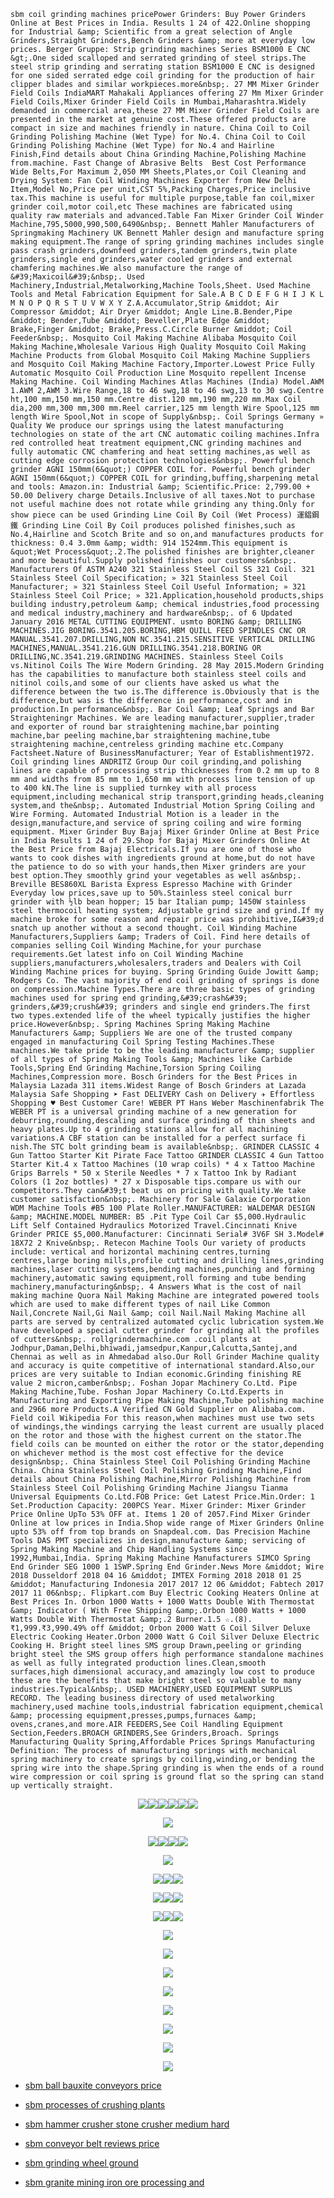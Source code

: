
```
sbm coil grinding machines pricePower Grinders: Buy Power Grinders Online at Best Prices in India. Results 1 24 of 422.Online shopping for Industrial &amp; Scientific from a great selection of Angle Grinders,Straight Grinders,Bench Grinders &amp; more at everyday low prices. Berger Gruppe: Strip grinding machines Series BSM1000 E CNC &gt;.One sided scalloped and serrated grinding of steel strips.The steel strip grinding and serrating station BSM1000 E CNC is designed for one sided serrated edge coil grinding for the production of hair clipper blades and similar workpieces.more&nbsp;. 27 MM Mixer Grinder Field Coils IndiaMART Mahakali Appliances offering 27 Mm Mixer Grinder Field Coils,Mixer Grinder Field Coils in Mumbai,Maharashtra.Widely demanded in commercial area,these 27 MM Mixer Grinder Field Coils are presented in the market at genuine cost.These offered products are compact in size and machines friendly in nature. China Coil to Coil Grinding Polishing Machine (Wet Type) for No.4. China Coil to Coil Grinding Polishing Machine (Wet Type) for No.4 and Hairline Finish,Find details about China Grinding Machine,Polishing Machine from.machine. Fast Change of Abrasive Belts  Best Cost Performance  Wide Belts,For Maximum 2,050 MM Sheets,Plates,or Coil Cleaning and Drying System: Fan Coil Winding Machines Exporter from New Delhi Item,Model No,Price per unit,CST 5%,Packing Charges,Price inclusive tax.This machine is useful for multiple purpose,table fan coil,mixer grinder coil,motor coil,etc These machines are fabricated using quality raw materials and advanced.Table Fan Mixer Grinder Coil Winder Machine,795,5000,990,500,6490&nbsp;. Bennett Mahler Manufacturers of Springmaking Machinery UK Bennett Mahler design and manufacture spring making equipment.The range of spring grinding machines includes single pass crash grinders,downfeed grinders,tandem grinders,twin plate grinders,single end grinders,water cooled grinders and external chamfering machines.We also manufacture the range of &#39;Maxicoil&#39;&nbsp;. Used Machinery,Industrial,Metalworking,Machine Tools,Sheet. Used Machine Tools and Metal Fabrication Equipment for Sale.A B C D E F G H I J K L M N O P Q R S T U V W X Y Z.A.Accumulator,Strip &middot; Air Compressor &middot; Air Dryer &middot; Angle Line.B.Bender,Pipe &middot; Bender,Tube &middot; Beveller,Plate Edge &middot; Brake,Finger &middot; Brake,Press.C.Circle Burner &middot; Coil Feeder&nbsp;. Mosquito Coil Making Machine Alibaba Mosquito Coil Making Machine,Wholesale Various High Quality Mosquito Coil Making Machine Products from Global Mosquito Coil Making Machine Suppliers and Mosquito Coil Making Machine Factory,Importer.Lowest Price Fully Automatic Mosquito Coil Production Line Mosquito repellent Incense Making Machine. Coil Winding Machines Atlas Machines (India) Model.AWM 1.AWM 2,AWM 3.Wire Range,18 to 46 swg,18 to 46 swg,13 to 30 swg.Centre ht,100 mm,150 mm,150 mm.Centre dist.120 mm,190 mm,220 mm.Max Coil dia,200 mm,300 mm,300 mm.Reel carrier,125 mm length Wire Spool,125 mm length Wire Spool,Not in scope of Supply&nbsp;. Coil Springs Germany » Quality We produce our springs using the latest manufacturing technologies on state of the art CNC automatic coiling machines.Infra red controlled heat treatment equipment,CNC grinding machines and fully automatic CNC chamfering and heat setting machines,as well as cutting edge corrosion protection technologies&nbsp;. Powerful bench grinder AGNI 150mm(6&quot;) COPPER COIL for. Powerful bench grinder AGNI 150mm(6&quot;) COPPER COIL for grinding,buffing,sharpening metal and tools: Amazon.in: Industrial &amp; Scientific.Price: 2,799.00 + 50.00 Delivery charge Details.Inclusive of all taxes.Not to purchase not useful machine does not rotate while grinding any thing.Only for show piece can be used Grinding Line Coil By Coil (Wet Process) 運錩鋼鐵 Grinding Line Coil By Coil produces polished finishes,such as No.4,Hairline and Scotch Brite and so on,and manufactures products for thickness: 0.4 3.0mm &amp; width: 914 1524mm.This equipment is &quot;Wet Process&quot;.2.The polished finishes are brighter,cleaner and more beautiful.Supply polished finishes our customers&nbsp;. Manufacturers Of ASTM A240 321 Stainless Steel Coil SS 321 Coil. 321 Stainless Steel Coil Specification; » 321 Stainless Steel Coil Manufacturer; » 321 Stainless Steel Coil Useful Information; » 321 Stainless Steel Coil Price; » 321.Application,household products,ships building industry,petroleum &amp; chemical industries,food processing and medical industry,machinery and hardware&nbsp;. of 6 Updated January 2016 METAL CUTTING EQUIPMENT. usmto BORING &amp; DRILLING MACHINES.JIG BORING.3541.205.BORING,HBM QUILL FEED SPINDLES CNC OR MANUAL.3541.207.DRILLING,NON NC.3541.215.SENSITIVE VERTICAL DRILLING MACHINES,MANUAL.3541.216.GUN DRILLING.3541.218.BORING OR DRILLING,NC.3541.219.GRINDING MACHINES. Stainless Steel Coils vs.Nitinol Coils The Wire Modern Grinding. 28 May 2015.Modern Grinding has the capabilities to manufacture both stainless steel coils and nitinol coils,and some of our clients have asked us what the difference between the two is.The difference is.Obviously that is the difference,but was is the difference in performance,cost and in production.In performance&nbsp;. Bar Coil &amp; Leaf Springs and Bar Straighteningr Machines. We are leading manufacturer,supplier,trader and exporter of round bar straightening machine,bar pointing machine,bar peeling machine,bar straightening machine,tube straightening machine,centreless grinding machine etc.Company Factsheet.Nature of BusinessManufacturer; Year of Establishment1972. Coil grinding lines ANDRITZ Group Our coil grinding,and polishing lines are capable of processing strip thicknesses from 0.2 mm up to 8 mm and widths from 85 mm to 1,650 mm with process line tension of up to 400 kN.The line is supplied turnkey with all process equipment,including mechanical strip transport,grinding heads,cleaning system,and the&nbsp;. Automated Industrial Motion Spring Coiling and Wire Forming. Automated Industrial Motion is a leader in the design,manufacture,and service of spring coiling and wire forming equipment. Mixer Grinder Buy Bajaj Mixer Grinder Online at Best Price in India Results 1 24 of 29.Shop for Bajaj Mixer Grinders Online At the Best Price from Bajaj Electricals.If you are one of those who wants to cook dishes with ingredients ground at home,but do not have the patience to do so with your hands,then Mixer grinders are your best option.They smoothly grind your vegetables as well as&nbsp;. Breville BES860XL Barista Express Espresso Machine with Grinder Everyday low prices,save up to 50%.Stainless steel conical burr grinder with ½lb bean hopper; 15 bar Italian pump; 1450W stainless steel thermocoil heating system; Adjustable grind size and grind.If my machine broke for some reason and repair price was prohibitive,I&#39;d snatch up another without a second thought. Coil Winding Machine Manufacturers,Suppliers &amp; Traders of Coil. Find here details of companies selling Coil Winding Machine,for your purchase requirements.Get latest info on Coil Winding Machine suppliers,manufacturers,wholesalers,traders and Dealers with Coil Winding Machine prices for buying. Spring Grinding Guide Jowitt &amp; Rodgers Co. The vast majority of end coil grinding of springs is done on compression.Machine Types.There are three basic types of grinding machines used for spring end grinding,&#39;crash&#39; grinders,&#39;crush&#39; grinders and single end grinders.The first two types.extended life of the wheel typically justifies the higher price.However&nbsp;. Spring Machines Spring Making Machine Manufacturers &amp; Suppliers We are one of the trusted company engaged in manufacturing Coil Spring Testing Machines.These machines.We take pride to be the leading manufacturer &amp; supplier of all types of Spring Making Tools &amp; Machines like Carbide Tools,Spring End Grinding Machine,Torsion Spring Coiling Machines,Compression more. Bosch Grinders for the Best Prices in Malaysia Lazada 311 items.Widest Range of Bosch Grinders at Lazada Malaysia Safe Shopping ➤ Fast DELIVERY Cash on Delivery ✈ Effortless Shopping ♥ Best Customer Care! WEBER PT Hans Weber Maschinenfabrik The WEBER PT is a universal grinding machine of a new generation for deburring,rounding,descaling and surface grinding of thin sheets and heavy plates.Up to 4 grinding stations allow for all machining variations.A CBF station can be installed for a perfect surface fi nish.The STC bolt grinding beam is available&nbsp;. GRINDER CLASSIC 4 Gun Tattoo Starter Kit Pirate Face Tattoo GRINDER CLASSIC 4 Gun Tattoo Starter Kit.4 x Tattoo Machines (10 wrap coils) * 4 x Tattoo Machine Grips Barrels * 50 x Sterile Needles * 7 x Tattoo Ink by Radiant Colors (1 2oz bottles) * 27 x Disposable tips.compare us with our competitors.They can&#39;t beat us on pricing with quality.We take customer satisfaction&nbsp;. Machinery for Sale Galaxie Corporation WDM Machine Tools #B5 100 Plate Roller.MANUFACTURER: WALDEMAR DESIGN &amp; MACHINE.MODEL NUMBER: B5 .Pit Type Coil Car $5,000.Hydraulic Lift Self Contained Hydraulics Motorized Travel.Cincinnati Knive Grinder PRICE $5,000.Manufacturer: Cincinnati Serial# 3V6F SH 3.Model# 18X72 2 Knive&nbsp;. Retecon Machine Tools Our variety of products include: vertical and horizontal machining centres,turning centres,large boring mills,profile cutting and drilling lines,grinding machines,laser cutting systems,bending machines,punching and forming machinery,automatic sawing equipment,roll forming and tube bending machinery,manufacturing&nbsp;. 4 Answers What is the cost of nail making machine Quora Nail Making Machine are integrated powered tools which are used to make different types of nail Like Common Nail,Concrete Nail,Gi Nail &amp; coil Nail.Nail Making Machine all parts are served by centralized automated cyclic lubrication system.We have developed a special cutter grinder for grinding all the profiles of cutters&nbsp;. rollgrindermachine.com .coil plants at Jodhpur,Daman,Delhi,bhiwadi,jamsedpur,Kanpur,Calcutta,Santej,and Chennai as well as in Ahmedabad also.Our Roll Grinder Machine quality and accuracy is quite competitive of international standard.Also,our prices are very suitable to Indian economic.Grinding finishing RE value 2 micron,camber&nbsp;. Foshan Jopar Machinery Co.Ltd. Pipe Making Machine,Tube. Foshan Jopar Machinery Co.Ltd.Experts in Manufacturing and Exporting Pipe Making Machine,Tube polishing machine and 2966 more Products.A Verified CN Gold Supplier on Alibaba.com. Field coil Wikipedia For this reason,when machines must use two sets of windings,the windings carrying the least current are usually placed on the rotor and those with the highest current on the stator.The field coils can be mounted on either the rotor or the stator,depending on whichever method is the most cost effective for the device design&nbsp;. China Stainless Steel Coil Polishing Grinding Machine China. China Stainless Steel Coil Polishing Grinding Machine,Find details about China Polishing Machine,Mirror Polishing Machine from Stainless Steel Coil Polishing Grinding Machine Jiangsu Tianma Universal Equipments Co.Ltd.FOB Price: Get Latest Price.Min.Order: 1 Set.Production Capacity: 200PCS Year. Mixer Grinder: Mixer Grinder Price Online UpTo 53% OFF at. Items 1 20 of 2057.Find Mixer Grinder Online at low prices in India.Shop wide range of Mixer Grinders Online upto 53% off from top brands on Snapdeal.com. Das Precision Machine Tools DAS PMT specializes in design,manufacture &amp; servicing of Spring Making Machine and Chip Handling Systems since 1992,Mumbai,India. Spring Making Machine Manufacturers SIMCO Spring End Grinder SEG 1000 1 1SWP.Spring End Grinder.News More &middot; Wire 2018 Dusseldorf 2018 04 16 &middot; IMTEX Forming 2018 2018 01 25 &middot; Manufacturing Indonesia 2017 2017 12 06 &middot; Fabtech 2017 2017 11 06&nbsp;. Flipkart.com Buy Electric Cooking Heaters Online at Best Prices In. Orbon 1000 Watts + 1000 Watts Double With Thermostat &amp; Indicator ( With Free Shipping &amp;.Orbon 1000 Watts + 1000 Watts Double With Thermostat &amp;.2 Burner.1.5 ☆.(8).₹1,999.₹3,990.49% off &middot; Orbon 2000 Watt G Coil Silver Deluxe Electric Cooking Heater.Orbon 2000 Watt G Coil Silver Deluxe Electric Cooking H. Bright steel lines SMS group Drawn,peeling or grinding bright steel the SMS group offers high performance standalone machines as well as fully integrated production lines.Clean,smooth surfaces,high dimensional accuracy,and amazingly low cost to produce these are the benefits that make bright steel so valuable to many industries.Typical&nbsp;. USED MACHINERY,USED EQUIPMENT SURPLUS RECORD. The leading business directory of used metalworking machinery,used machine tools,industrial fabrication equipment,chemical &amp; processing equipment,presses,pumps,furnaces &amp; ovens,cranes,and more.AIR FEEDERS,See Coil Handling Equipment Section,Feeders.BROACH GRINDERS,See Grinders,Broach. Springs Manufacturing Quality Spring,Affordable Prices Springs Manufacturing Definition: The process of manufacturing springs with mechanical spring machinery to create springs by coiling,winding,or bending the spring wire into the shape.Spring grinding is when the ends of a round wire compression or coil spring is ground flat so the spring can stand up vertically straight. 
```

<div align="center">
  
<a rel="nofollow" href="https://m.shibang-china.com?f=github&k=sbm+coil+grinding+machines+price"><img src="https://static.shibang-china.com/en/l.png"></a><img src="https://static.shibang-china.com/en/hw.png"><a rel="nofollow" href="https://m.shibang-china.com/product/?f=github&k=sbm+coil+grinding+machines+price"><img src="https://static.shibang-china.com/en/p.png"></a><a rel="nofollow" href="https://m.shibang-china.com/cases/?f=github&k=sbm+coil+grinding+machines+price"><img src="https://static.shibang-china.com/en/c.png"></a><a rel="nofollow" href="https://m.shibang-china.com/news/?f=github&k=sbm+coil+grinding+machines+price"><img src="https://static.shibang-china.com/en/n.png"></a><a rel="nofollow" href="https://m.shibang-china.com?f=github&k=sbm+coil+grinding+machines+price"><img src="https://static.shibang-china.com/en/m.png"></a>

<a rel="nofollow" href="https://m.shibang-china.com/product/?f=github&k=sbm+coil+grinding+machines+price"><img src="https://static.shibang-china.com/en/b.jpg"></a>
  
<a rel="nofollow" href="https://m.shibang-china.com/solution-aggregate.html?f=github&k=sbm+coil+grinding+machines+price"><img src="https://static.shibang-china.com/en/a.jpg"></a><a rel="nofollow" href="https://m.shibang-china.com/solution-mine.html?f=github&k=sbm+coil+grinding+machines+price"><img src="https://static.shibang-china.com/en/m.jpg"></a><a rel="nofollow" href="https://m.shibang-china.com/solution-mill.html?f=github&k=sbm+coil+grinding+machines+price"><img src="https://static.shibang-china.com/en/g.jpg"></a><a rel="nofollow" href="https://m.shibang-china.com/solution-epc.html?f=github&k=sbm+coil+grinding+machines+price"><img src="https://static.shibang-china.com/en/e.jpg"></a>

<a rel="nofollow" href="https://m.shibang-china.com/product/?f=github&k=sbm+coil+grinding+machines+price"><img src="https://static.shibang-china.com/en/a-p.png"></a>

<a rel="nofollow" href="https://m.shibang-china.com/product/crusher/c6x.html?f=github&k=sbm+coil+grinding+machines+price"><img src="https://static.shibang-china.com/en/j.jpg"></a><a rel="nofollow" href="https://m.shibang-china.com/product/crusher/ci5x.html?f=github&k=sbm+coil+grinding+machines+price"><img src="https://static.shibang-china.com/en/i.jpg"></a><a rel="nofollow" href="https://m.shibang-china.com/product/crusher/hst.html?f=github&k=sbm+coil+grinding+machines+price"><img src="https://static.shibang-china.com/en/c.jpg"></a>

<a rel="nofollow" href="https://m.shibang-china.com/product/mill/mtw.html?f=github&k=sbm+coil+grinding+machines+price"><img src="https://static.shibang-china.com/en/mtw.jpg"></a><a rel="nofollow" href="https://m.shibang-china.com/product/mill/scm.html?f=github&k=sbm+coil+grinding+machines+price"><img src="https://static.shibang-china.com/en/scm.jpg"></a><a rel="nofollow" href="https://m.shibang-china.com/product/mill/lm.html?f=github&k=sbm+coil+grinding+machines+price"><img src="https://static.shibang-china.com/en/lm.jpg"></a>

<a rel="nofollow" href="https://m.shibang-china.com/product/sand/vsi6x.html?f=github&k=sbm+coil+grinding+machines+price"><img src="https://static.shibang-china.com/en/6x.jpg"></a><a rel="nofollow" href="https://m.shibang-china.com/product/sand/vu.html?f=github&k=sbm+coil+grinding+machines+price"><img src="https://static.shibang-china.com/en/vu.jpg"></a><a rel="nofollow" href="https://m.shibang-china.com/product/mobile/klun.html?f=github&k=sbm+coil+grinding+machines+price"><img src="https://static.shibang-china.com/en/k.jpg"></a>

<a rel="nofollow" href="https://m.shibang-china.com/cases/?f=github&k=sbm+coil+grinding+machines+price"><img src="https://static.shibang-china.com/en/case.png"></a>

<a rel="nofollow" href="https://m.shibang-china.com/cases/aggregate/202.html?f=github&k=sbm+coil+grinding+machines+price"><img src="https://static.shibang-china.com/en/c-1.jpg"></a>

<a rel="nofollow" href="https://m.shibang-china.com/cases/aggregate/203.html?f=github&k=sbm+coil+grinding+machines+price"><img src="https://static.shibang-china.com/en/c-2.jpg"></a>

<a rel="nofollow" href="https://m.shibang-china.com/cases/mill/123.html?f=github&k=sbm+coil+grinding+machines+price"><img src="https://static.shibang-china.com/en/c-3.jpg"></a>

<a rel="nofollow" href="https://m.shibang-china.com/contact_us.html?f=github&k=sbm+coil+grinding+machines+price"><img src="https://static.shibang-china.com/en/contact.png"></a>

<a rel="nofollow" href="https://swt.shibang-china.com/?f=github&k=sbm+coil+grinding+machines+price"><img src="https://static.shibang-china.com/en/chat.png"></a>

<a rel="nofollow" href="https://whatsapp.shibangsoft.com/WhatsApp.php?f=github&k=sbm+coil+grinding+machines+price"><img src="https://static.shibang-china.com/en/whatsapp.png"></a>

<a rel="nofollow" href="https://m.shibang-china.com/?f=github&k=sbm+coil+grinding+machines+price"><img src="https://static.shibang-china.com/en/website.png"></a>

</div>


* [sbm ball bauxite conveyors price](sbm%20ball%20bauxite%20conveyors%20price.md)

* [sbm processes of crushing plants](sbm%20processes%20of%20crushing%20plants.md)

* [sbm hammer crusher stone crusher medium hard](sbm%20hammer%20crusher%20stone%20crusher%20medium%20hard.md)

* [sbm conveyor belt reviews price](sbm%20conveyor%20belt%20reviews%20price.md)

* [sbm grinding wheel ground](sbm%20grinding%20wheel%20ground.md)

* [sbm granite mining iron ore processing and](sbm%20granite%20mining%20iron%20ore%20processing%20and.md)